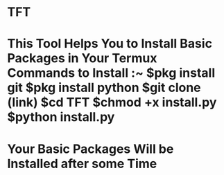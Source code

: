 # TFT
This Tool Helps You to Install Basic Packages in Your Termux
Commands to Install :~
$pkg install git
$pkg install python
$git clone (link)
$cd TFT
$chmod +x install.py
$python install.py
===========================================================
Your Basic Packages Will be Installed after some Time
===========================================================
